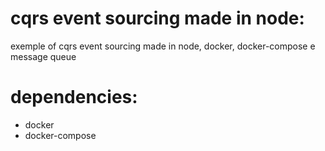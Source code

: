 # cqrs event sourcing made in node:
exemple of cqrs event sourcing made in node, docker, docker-compose e message queue

# dependencies:
- docker
- docker-compose
